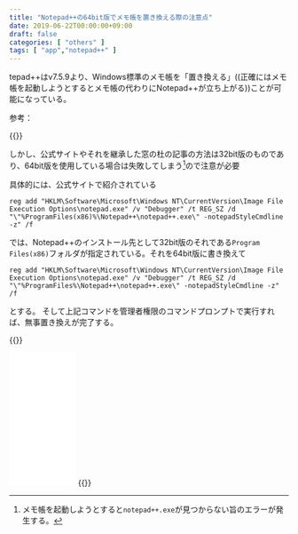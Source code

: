 ```yaml
---
title: "Notepad++の64bit版でメモ帳を置き換える際の注意点"
date: 2019-06-22T00:00:00+09:00
draft: false
categories: [ "others" ]
tags: [ "app","notepad++" ]
---
```


tepad++はv7.5.9より、Windows標準のメモ帳を「置き換える」((正確にはメモ帳を起動しようとするとメモ帳の代わりにNotepad++が立ち上がる))ことが可能になっている。

<!--more-->

参考：

{{<tweet user="madonomori" id="1052303463156047872">}}

しかし、公式サイトやそれを継承した窓の杜の記事の方法は32bit版のものであり、64bit版を使用している場合は失敗してしまう[^1]ので注意が必要

[^1]: メモ帳を起動しようとすると`notepad++.exe`が見つからない旨のエラーが発生する。

具体的には、公式サイトで紹介されている

```
reg add "HKLM\Software\Microsoft\Windows NT\CurrentVersion\Image File Execution Options\notepad.exe" /v "Debugger" /t REG_SZ /d "\"%ProgramFiles(x86)%\Notepad++\notepad++.exe\" -notepadStyleCmdline -z" /f
```

では、Notepad++のインストール先として32bit版のそれである`Program Files(x86)`フォルダが指定されている。それを64bit版に書き換えて

```
reg add "HKLM\Software\Microsoft\Windows NT\CurrentVersion\Image File Execution Options\notepad.exe" /v "Debugger" /t REG_SZ /d "\"%ProgramFiles%\Notepad++\notepad++.exe\" -notepadStyleCmdline -z" /f
```

とする。
そして上記コマンドを管理者権限のコマンドプロンプトで実行すれば、無事置き換えが完了する。

{{<rawhtml>}}
<iframe style="width:120px;height:240px;" marginwidth="0" marginheight="0" scrolling="no" frameborder="0" src="//rcm-fe.amazon-adsystem.com/e/cm?lt1=_blank&bc1=000000&IS2=1&bg1=FFFFFF&fc1=000000&lc1=0000FF&t=h1g00d-22&language=ja_JP&o=9&p=8&l=as4&m=amazon&f=ifr&ref=as_ss_li_til&asins=4873113822&linkId=9527b1bf60f5733bf69d4726401ae938"></iframe>
{{</rawhtml>}}